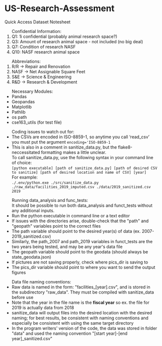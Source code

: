 # US-Research-Assessment
Quick Access Dataset Notesheet
<ol>
Confidential Information:
<li>Q1: 1i confidential (probably animal research space?)</li>
<li>Q3: Amount of research animal space - not included (no big deal)</li>
<li>Q7: Condition of research NASF</li>
<li>Q10: NASF research animal space</li>
</ol>
<ol>
Abbreviations:
<li>R/R -> Repair and Renovation</li>
<li>NASF -> Net Assignable Square Feet</li>
<li>S&E -> Science & Engineering</li>
<li>R&D -> Research & Development</li>
</ol>
<ul>
Necessary Modules:
<li> Pandas</li>
<li> Geopandas</li>
<li> Matplotlib</li>
<li> Pathlib</li>
<li> os path</li>
<li> cse163_utils (for test file)</li>
</ul>
<ul>
Coding issues to watch out for:
<li>The CSVs are encoded in ISO-8859-1, so anytime you call ‘read_csv’ you must put the argument <code>encoding='ISO-8859-1</code></li>
<li>This is also in a comment in sanitize_data.py, but the flake8-neccessitated formatting makes a little unclear.<br />
To call sanitize_data.py, use the following syntax in your command line of choice:<br />
<code>[python executable] [path of sanitize_data.py] [path of desired CSV to sanitize] [path of desired location and name of CSV] [year]</code><br />
For example:<br />
<code>./.env/python.exe ./src/sanitize_data.py ./raw_data/facilities_2019_imputed.csv ./data/2019_sanitized.csv 2019</code></li>
</ul>
<ul>
Running data_analysis and func_tests: <br>
It should be possible to run both data_analysis and funct_tests without any additional inputs.</br></li>
<li>Run the python executable in command line or a text editor
<li>If issues with the directories arise, double-check that the "path" and "geopath" variables point to the correct files</li>
<li>The path variable should point to the desired year(s) of data (ex. 2007-2019_sanitized.csv)</li>
<li>Similarly, the path_2007 and path_2019 variables in funct_tests are the two years being tested, and may be any year's data file</li>
<li>The geopath variable should point to the geodata (should always be state_geodata.json)</li>
<li>If pictures are not saving properly, check where pics_dir is saving to</li>
<li>The pics_dir variable should point to where you want to send the output figures</li>
</ul>
<ul>
Data file naming conventions:
<li>Raw data is named in the form: "facilities_[year].csv", and is stored in the subdirectory "raw_data". They must be compiled with sanitize_data before use</li>
<li>Note that the year in the file name is the <b>fiscal year</b> so ex. the file for 2019 is actually data from 2018</li>
<li>sanitize_data will output files into the desired location with the desired naming; for best results, be consistent with naming conventions and especially be consistent with using the same target directory</li>
<li>In the program writers' version of the code, the data was stored in folder "data" and used the naming convention "[start year]-[end year]_sanitized.csv"</li>
<ul>
